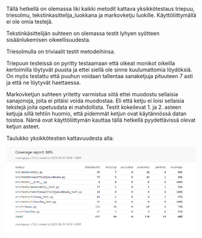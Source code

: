 Tällä hetkellä on olemassa liki kaikki metodit kattava yksikkötestaus triepuu, triesolmu, tekstinkasittelija_luokkana ja markovketju luokille. Käyttöliittymällä
ei ole omia testejä.

Tekstinkäsittelijän suhteen on olemassa testit lyhyen syötteen sisäänlukemisen oikeellisuudesta.

Triesolmulla on triviaalit testit metodeihinsa.

Triepuun testeissä on pyritty testaamaan että oikeat monikot oikeilla kertoimilla löytyvät puusta ja ettei siellä ole sinne kuulumattomia löydöksiä. On myös testattu
että puuhun voidaan tallentaa sanaketjuja pituuteen 7 asti ja että ne löytyvät haettaessa. 

Markovketjun suhteen yritetty varmistua siitä ettei muodostu sellaisia sanajonoja, joita ei pitäisi voida muodostaa. Eli että ketju ei loisi sellaisia tekstejä joita
opetusdata ei mahdollista. Testit kokeilevat 1. ja 2. asteen ketjuja sillä tehtiin huomio, että pidemmät ketjun ovat käytännössä datan toistoa. Nämä ovat käyttöliittymän
kauttaa tällä hetkellä pyydettävissä olevat ketjun asteet.

Taulukko yksikkötestien kattavuudesta alla:

![coverage_report](https://github.com/arolaeemil/tiralabra/blob/main/kuvat/Sieppaa.PNG)
